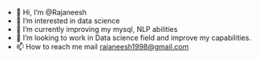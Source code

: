 - 👋 Hi, I’m @Rajaneesh
- 👀 I’m interested in data science 
- 🌱 I’m currently improving my mysql, NLP abilities
- 💞️ I’m looking to work in Data science field and improve my capabilities.
- 📫 How to reach me mail rajaneesh1998@gmail.com

<!---
Rajaneesh98/Rajaneesh98 is a ✨ special ✨ repository because its `README.md` (this file) appears on your GitHub profile.
You can click the Preview link to take a look at your changes.
--->

